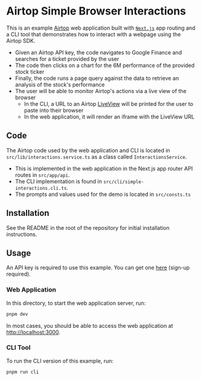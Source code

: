# Airtop Simple Browser Interactions

This is an example [Airtop](https://www.airtop.ai/) web application built with [`Next.js`](https://nextjs.org/)
app routing and a CLI tool that demonstrates how to interact with a webpage using the Airtop SDK.

- Given an Airtop API key, the code navigates to Google Finance and searches for a ticket provided by the user
- The code then clicks on a chart for the 6M performance of the provided stock ticker
- Finally, the code runs a page query against the data to retrieve an analysis of the stock's performance
- The user will be able to monitor Airtop's actions via a live view of the browser
  * In the CLI, a URL to an Airtop [LiveView](https://docs.airtop.ai/guides/how-to/creating-a-live-view) will be printed
    for the user to paste into their browser
  * In the web application, it will render an iframe with the LiveView URL

## Code

The Airtop code used by the web application and CLI is located in `src/lib/interactions.service.ts` as a class
called `InteractionsService`.

- This is implemented in the web application in the Next.js app router API routes in `src/app/api`.
- The CLI implementation is found in `src/cli/simple-interactions.cli.ts`.
- The prompts and values used for the demo is located in `src/consts.ts`

## Installation

See the README in the root of the repository for initial installation instructions.

## Usage

An API key is required to use this example. You can get one [here](https://portal.airtop.ai/api-keys) (sign-up required).

### Web Application

In this directory, to start the web application server, run:

```bash
pnpm dev
```

In most cases, you should be able to access the web application at [http://localhost:3000](http://localhost:3000).

### CLI Tool

To run the CLI version of this example, run:

```bash
pnpm run cli
```
